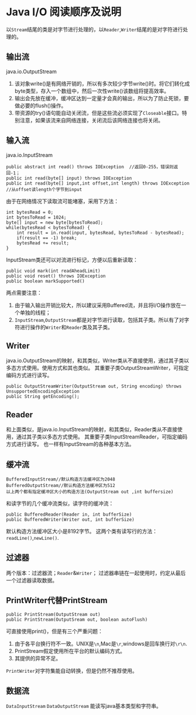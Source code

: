 Java I/O 阅读顺序及说明
================
以`Stream`结尾的类是对字节进行处理的，以`Reader`,`Writer`结尾的是对字符进行处理的。

## 输出流
java.io.OutputStream

1. 该对象write()是有网络开销的，所以有多次较少字节write()时。将它们转化成byte类型，存入一个数组中，然后一次性write()该数组将提高效率。
2. 输出会先放在缓冲，缓冲区达到一定量才会真的输出，所以为了防止死锁，要做必要的flush()操作。
3. 带资源的try()语句能自动关闭流，但是这些流必须实现了`Closeable`接口。特别注意，如果该流来自网络连接，关闭流后该网络连接也将关闭。 

## 输入流
java.io.InputStream

    public abstract int read() throws IOException  //返回0-255，错误则返回-1；
    public int read(byte[] input) throws IOException  
    public int read(byte[] input,int offset,int length) throws IOException  //从offset读length个字节到input

由于在网络情况下读取流可能堵塞，采用下方法：

    int bytesRead = 0;
    int bytesToRead = 1024;
    byte[] input = new byte[bytesToRead];
    while(bytesRead < bytesToRead) {
        int result = in.read(input, bytesRead, bytesToRead - bytesRead);    
        if(result == -1) break;
        bytesRead += result;
    }

InputStream类还可以对流进行标记，方便以后重新读取：

    public void mark(int readAheadLimit)
    public void reset() throws IOException
    public boolean markSupported()

两点需要注意：
1. 由于输入输出开销比较大，所以建议采用Buffered流，并且将I/O操作放在一个单独的线程；
2. `InputStream`,`OutputStream`都是对字节进行读取，包括其子类。所以有了对字符进行操作的`Writer`和`Reader`类及其子类。

## Writer
java.io.OutputStream的映射，和其类似，Writer类从不直接使用，通过其子类以多态方式使用。使用方式和其也类似。
其重要子类OutputStreamWriter，可指定编码方式进行读写。

    public OutputStreamWriter(OutputStream out, String encoding) throws UnsupportedEncodingException
    public String getEncoding();

## Reader
和上面类似，是java.io.InputStream的映射，和其类似，Reader类从不直接使用，通过其子类以多态方式使用。
其重要子类InputStreamReader，可指定编码方式进行读写。
也一样有InputStream的各种基本方法。


## 缓冲流

    BufferedInputStream//默认构造方法缓冲区为2048
    BufferedOutputStream//默认构造方法缓冲区为512
    以上两个都有指定缓冲区大小的构造方法(OutputStream out ,int buffersize)

和读字节的几个缓冲流类似，读字符的缓冲流：

    public BufferedReader(Reader in, int bufferSize)
    public BufferedWriter(Writer out, int bufferSize)
    
默认构造方法缓冲区大小是8192字节。
这两个类有读写行的方法：`readLine()`,`newLine()`.

## 过滤器
两个版本：过滤器流；`Reader`&`Writer`；
过滤器串链在一起使用时，约定从最后一个过滤器读取数据。

## PrintWriter代替PrintStream
    public PrintStream(OutputStream out)
    public PrintStream(OutputSream out, boolean autoFlush)
    
可直接使用print()，但是有三个严重问题：
1. 由于各平台换行符不一致。UNIX是`\n`,Mac是`\r`,windows是回车换行对`\r\n`.
2. PrintStream假定使用所在平台的默认编码方式。
3. 其提供的异常不足。

`PrintWriter`对字符集能自动转换，但是仍然不推荐使用。

## 数据流
`DataInputStream`
`DataOutputStream`
能读写java基本类型和字符串。